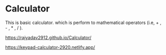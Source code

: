 # Calculator
This is basic calculator. which is perform to mathematical operators (i.e, + , - , * , / ).

https://rajyadav2912.github.io/Calculator/


https://keypad-calculator-2920.netlify.app/
